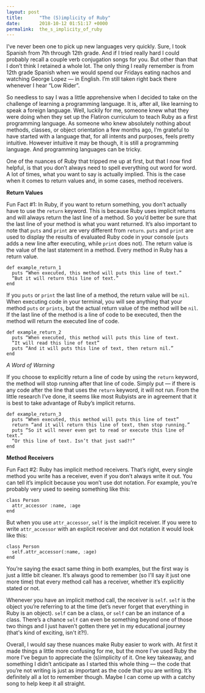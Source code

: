 ```yaml
---
layout: post
title:      "The (S)implicity of Ruby"
date:       2018-10-12 01:51:17 +0000
permalink:  the_s_implicity_of_ruby
---
```



I’ve never been one to pick up new languages very quickly. Sure, I took Spanish from 7th through 12th grade. And if I tried really hard I could probably recall a couple verb conjugation songs for you. But other than that I don’t think I retained a whole lot. The only thing I really remember is from 12th grade Spanish when we would spend our Fridays eating nachos and watching George Lopez — in English. I’m still taken right back there whenever I hear “Low Rider”. 

So needless to say I was a little apprehensive when I decided to take on the challenge of learning a programming language. It is, after all, like learning to speak a foreign language. Well, luckily for me, someone knew what they were doing when they set up the Flatiron curriculum to teach Ruby as a first programming language. As someone who knew absolutely nothing about methods, classes, or object orientation a few months ago, I’m grateful to have started with a language that, for all intents and purposes, feels pretty intuitive. However intuitive it may be though, it is still a programming language. And programming languages can be tricky.

One of the nuances of Ruby that tripped me up at first, but that I now find helpful, is that you don’t always need to spell everything out word for word. A lot of times, what you want to say is actually implied. This is the case when it comes to return values and, in some cases, method receivers.

**Return Values**

Fun Fact #1: In Ruby, if you want to return something, you don’t actually have to use the `return` keyword. This is because Ruby uses implicit returns and will always return the last line of a method. So you’d better be sure that the last line of your method is what you want returned. It’s also important to note that `puts` and `print` are very different from `return`. `puts` and `print` are used to display the results of evaluated Ruby code in your console (`puts` adds a new line after executing, while `print` does not). The return value is the value of the last statement in a method. Every method in Ruby has a return value.

```
def example_return_1
  puts “When executed, this method will puts this line of text.”
  “But it will return this line of text.”
end
```

If you `puts` or `print` the last line of a method, the return value will be `nil`. When executing code in your terminal, you will see anything that your method `puts` or `prints`, but the actual return value of the method will be `nil`. If the last line of the method is a line of code to be executed, then the method will return the executed line of code.

```
def example_return_2
  puts “When executed, this method will puts this line of text.
  “It will read this line of text”
  puts “And it will puts this line of text, then return nil.”
end
```



*A Word of Warning*

If you choose to explicitly return a line of code by using the `return` keyword, the method will stop running after that line of code. Simply put — if there is any code after the line that uses the `return` keyword, it will not run. From the little research I’ve done, it seems like most Rubyists are in agreement that it is best to take advantage of Ruby’s implicit returns.

```
def example_return_3
  puts “When executed, this method will puts this line of text”
  return “and it will return this line of text, then stop running.”
  puts “So it will never even get to read or execute this line of text.”
  “Or this line of text. Isn’t that just sad?!”
end
```


**Method Receivers**

Fun Fact #2: Ruby has implicit method receivers. That’s right, every single method you write has a receiver, even if you don’t always write it out. You can tell it’s implicit because you won’t use dot notation. For example, you’re probably very used to seeing something like this:

```
class Person
  attr_accessor :name, :age
end
```

But when you use `attr_accessor`, `self` is the implicit receiver. If you were to write `attr_accessor` with an explicit receiver and dot notation it would look like this:

```
class Person
  self.attr_accessor(:name, :age)
end
```

You’re saying the exact same thing in both examples, but the first way is just a little bit cleaner. It’s always good to remember (so I'll say it just one more time) that every method call has a receiver, whether it’s explicitly stated or not.

Whenever you have an implicit method call, the receiver is `self`. `self` is the object you’re referring to at the time (let’s never forget that everything in Ruby is an object). `self` can be a class, or `self` can be an instance of a class. There’s a chance `self` can even be something beyond one of those two things and I just haven’t gotten there yet in my educational journey (that's kind of exciting, isn't it?!).


Overall, I would say these nuances make Ruby easier to work with. At first it made things a little more confusing for me, but the more I’ve used Ruby the more I’ve begun to appreciate the (s)implicity of it. One key takeaway, and something I didn’t anticipate as I started this whole thing — the code that you’re not writing is just as important as the code that you are writing. It’s definitely all a lot to remember though. Maybe I can come up with a catchy song to help keep it all straight.
